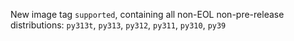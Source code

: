 New image tag `supported`, containing all non-EOL non-pre-release distributions: `py313t`, `py313`, `py312`, `py311`, `py310`, `py39`
